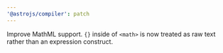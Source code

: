 ```yaml
---
'@astrojs/compiler': patch
---
```


Improve MathML support. `{}` inside of `<math>` is now treated as raw text rather than an expression construct.
